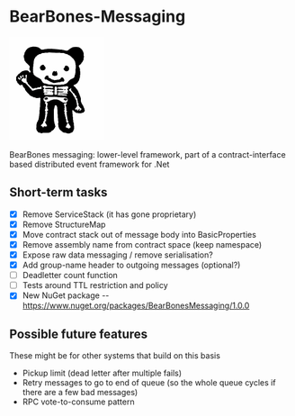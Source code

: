 BearBones-Messaging
===================

<img src="https://github.com/i-e-b/BearBones-Messaging/raw/master/bonebear.png" width="169" height="184"/>

BearBones messaging: lower-level framework, part of a contract-interface based distributed event framework for .Net

Short-term tasks
----------------

* [x] Remove ServiceStack (it has gone proprietary)
* [x] Remove StructureMap
* [x] Move contract stack out of message body into BasicProperties
* [x] Remove assembly name from contract space (keep namespace)
* [x] Expose raw data messaging / remove serialisation?
* [x] Add group-name header to outgoing messages (optional?)
* [ ] Deadletter count function
* [ ] Tests around TTL restriction and policy
* [x] New NuGet package -- https://www.nuget.org/packages/BearBonesMessaging/1.0.0

Possible future features
------------------------

These might be for other systems that build on this basis

* Pickup limit (dead letter after multiple fails)
* Retry messages to go to end of queue (so the whole queue cycles if there are a few bad messages)
* RPC vote-to-consume pattern

